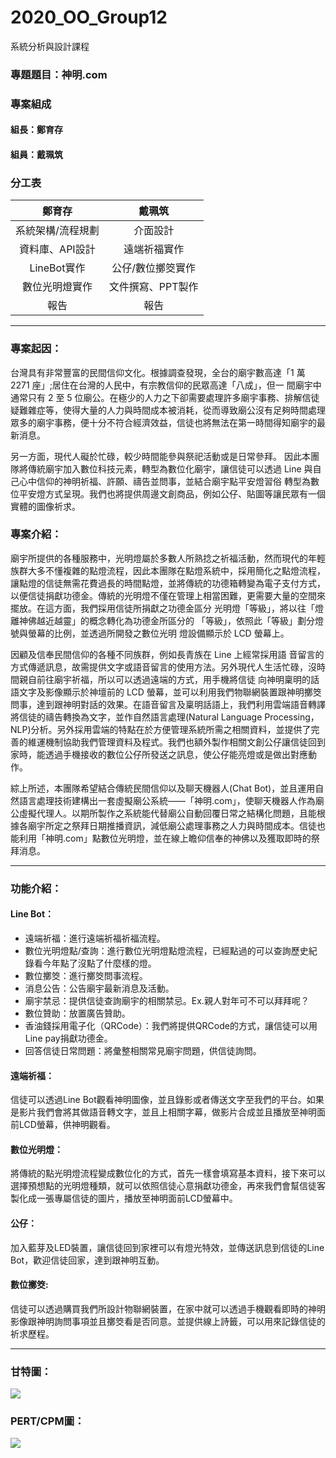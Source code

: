 # 2020_OO_Group12
系統分析與設計課程

### 專題題目：神明.com

### 專案組成
#### 組長：鄭育存
#### 組員：戴珮筑

### 分工表
|鄭育存|戴珮筑|
|:----:|:----:|
|系統架構/流程規劃|介面設計|
|資料庫、API設計|遠端祈福實作|
|LineBot實作|公仔/數位擲筊實作|
|數位光明燈實作|文件撰寫、PPT製作|
|報告|報告|

---

### 專案起因：
台灣具有非常豐富的民間信仰文化。根據調查發現，全台的廟宇數高達「1 萬 2271 座」;居住在台灣的人民中，有宗教信仰的民眾高達「八成」，但一 間廟宇中通常只有 2 至 5 位廟公。在極少的人力之下卻需要處理許多廟宇事務、排解信徒疑難雜症等，使得大量的人力與時間成本被消耗，從而導致廟公沒有足夠時間處理眾多的廟宇事務，便十分不符合經濟效益，信徒也將無法在第一時間得知廟宇的最新消息。

另一方面，現代人礙於忙碌，較少時間能參與祭祀活動或是日常參拜。 因此本團隊將傳統廟宇加入數位科技元素，轉型為數位化廟宇，讓信徒可以透過 Line 與自己心中信仰的神明祈福、許願、禱告並問事，並結合廟宇點平安燈習俗 轉型為數位平安燈方式呈現。我們也將提供周邊文創商品，例如公仔、貼圖等讓民眾有一個實體的圖像祈求。

### 專案介紹：
廟宇所提供的各種服務中，光明燈屬於多數人所熟捻之祈福活動，然而現代的年輕族群大多不懂複雜的點燈流程，因此本團隊在點燈系統中，採用簡化之點燈流程，讓點燈的信徒無需花費過長的時間點燈，並將傳統的功德箱轉變為電子支付方式，以便信徒捐獻功德金。傳統的光明燈不僅在管理上相當困難，更需要大量的空間來擺放。在這方面，我們採用信徒所捐獻之功德金區分 光明燈「等級」，將以往「燈離神佛越近越靈」的概念轉化為功德金所區分的 「等級」，依照此「等級」劃分燈號與螢幕的比例，並透過所開發之數位光明 燈設備顯示於 LCD 螢幕上。
 
因顧及信奉民間信仰的各種不同族群，例如長青族在 Line 上經常採用語 音留言的方式傳遞訊息，故需提供文字或語音留言的使用方法。另外現代人生活忙碌，沒時間親自前往廟宇祈福，所以可以透過遠端的方式，用手機將信徒 向神明稟明的話語文字及影像顯示於神壇前的 LCD 螢幕，並可以利用我們物聯網裝置跟神明擲筊問事，達到跟神明對話的效果。在語音留言及稟明話語上，我們利用雲端語音轉譯將信徒的禱告轉換為文字，並作自然語言處理(Natural Language Processing，NLP)分析。另外採用雲端的特點在於方便管理系統所需之相關資料，並提供了完善的維運機制協助我們管理資料及程式。我們也額外製作相關文創公仔讓信徒回到家時，能透過手機接收的數位公仔所發送之訊息，使公仔能亮燈或是做出對應動作。

綜上所述，本團隊希望結合傳統民間信仰以及聊天機器人(Chat Bot)，並且運用自然語言處理技術建構出一套虛擬廟公系統——「神明.com」，使聊天機器人作為廟公虛擬代理人。以期所製作之系統能代替廟公自動回覆日常之結構化問題，且能根據各廟宇所定之祭拜日期推播資訊，減低廟公處理事務之人力與時間成本。信徒也能利用「神明.com」點數位光明燈，並在線上瞻仰信奉的神佛以及獲取即時的祭拜消息。

---

### 功能介紹：
#### Line Bot：
* 遠端祈福：進行遠端祈福祈福流程。
* 數位光明燈點/查詢：進行數位光明燈點燈流程，已經點過的可以查詢歷史紀錄看今年點了沒點了什麼樣的燈。
* 數位擲筊：進行擲筊問事流程。
* 消息公告：公告廟宇最新消息及活動。
* 廟宇禁忌：提供信徒查詢廟宇的相關禁忌。Ex.親人對年可不可以拜拜呢？
* 數位贊助：放置廣告贊助。
* 香油錢採用電子化（QRCode）：我們將提供QRCode的方式，讓信徒可以用Line pay捐獻功德金。
* 回答信徒日常問題：將彙整相關常見廟宇問題，供信徒詢問。
#### 遠端祈福：
信徒可以透過Line Bot觀看神明圖像，並且錄影或者傳送文字至我們的平台。如果是影片我們會將其做語音轉文字，並且上相關字幕，做影片合成並且播放至神明面前LCD螢幕，供神明觀看。
#### 數位光明燈：
將傳統的點光明燈流程變成數位化的方式，首先一樣會填寫基本資料，接下來可以選擇預想點的光明燈種類，就可以依照信徒心意捐獻功德金，再來我們會幫信徒客製化成一張專屬信徒的圖片，播放至神明面前LCD螢幕中。
#### 公仔：
加入藍芽及LED裝置，讓信徒回到家裡可以有燈光特效，並傳送訊息到信徒的Line Bot，歡迎信徒回家，達到跟神明互動。
#### 數位擲筊:
信徒可以透過購買我們所設計物聯網裝置，在家中就可以透過手機觀看即時的神明影像跟神明詢問事項並且擲筊看是否同意。並提供線上詩籤，可以用來記錄信徒的祈求歷程。

---

### 甘特圖：
![](https://i.imgur.com/atA4hKF.jpg)

### PERT/CPM圖：

![](https://i.imgur.com/m1bbcP1.png)




